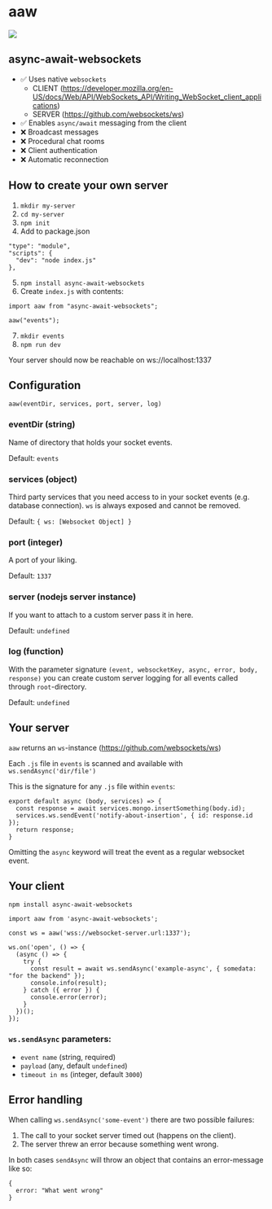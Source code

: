 # aaw

![](https://wallpaperaccess.com/full/374183.jpg)

## async-await-websockets

- ✅ Uses native `websockets`
  - CLIENT (https://developer.mozilla.org/en-US/docs/Web/API/WebSockets_API/Writing_WebSocket_client_applications)
  - SERVER (https://github.com/websockets/ws)
- ✅ Enables `async/await` messaging from the client
- ❌ Broadcast messages
- ❌ Procedural chat rooms
- ❌ Client authentication
- ❌ Automatic reconnection

## How to create your own server

1. `mkdir my-server`
2. `cd my-server`
3. `npm init`
4. Add to package.json

```
"type": "module",
"scripts": {
  "dev": "node index.js"
},
```

5. `npm install async-await-websockets`
6. Create `index.js` with contents:

```
import aaw from "async-await-websockets";

aaw("events");
```

7. `mkdir events`
8. `npm run dev`

Your server should now be reachable on ws://localhost:1337

## Configuration

`aaw(eventDir, services, port, server, log)`

### eventDir (string)

Name of directory that holds your socket events.

Default: `events`

### services (object)

Third party services that you need access to in your socket events (e.g. database connection). `ws` is always exposed and cannot be removed.

Default: `{ ws: [Websocket Object] }`

### port (integer)

A port of your liking.

Default: `1337`

### server (nodejs server instance)

If you want to attach to a custom server pass it in here.

Default: `undefined`

### log (function)

With the parameter signature `(event, websocketKey, async, error, body, response)` you can create custom server logging for all events called through `root`-directory.

Default: `undefined`

## Your server

`aaw` returns an `ws`-instance (https://github.com/websockets/ws)

Each `.js` file in `events` is scanned and available with `ws.sendAsync('dir/file')`

This is the signature for any `.js` file within `events`:

```
export default async (body, services) => {
  const response = await services.mongo.insertSomething(body.id);
  services.ws.sendEvent('notify-about-insertion', { id: response.id });
  return response;
}
```

Omitting the `async` keyword will treat the event as a regular websocket event.

## Your client

`npm install async-await-websockets`

```
import aaw from 'async-await-websockets';

const ws = aaw('wss://websocket-server.url:1337');

ws.on('open', () => {
  (async () => {
    try {
      const result = await ws.sendAsync('example-async', { somedata: "for the backend" });
      console.info(result);
    } catch ({ error }) {
      console.error(error);
    }
  })();
});
```

### `ws.sendAsync` parameters:

- `event name` (string, required)
- `payload` (any, default `undefined`)
- `timeout in ms` (integer, default `3000`)

## Error handling

When calling `ws.sendAsync('some-event')` there are two possible failures:

1. The call to your socket server timed out (happens on the client).
2. The server threw an error because something went wrong.

In both cases `sendAsync` will throw an object that contains an error-message like so:

```
{
  error: "What went wrong"
}
```
